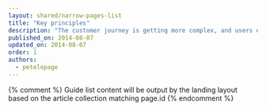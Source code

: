 ```yaml
---
layout: shared/narrow-pages-list
title: "Key principles"
description: "The customer journey is getting more complex, and users expect to convert on their own terms. Put your users in control."
published_on: 2014-08-07
updated_on: 2014-08-07
order: 1
authors:
  - petelepage
---
```


{% comment %}
Guide list content will be output by the landing layout based on the article collection matching page.id
{% endcomment %}
